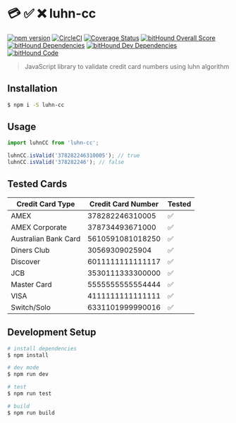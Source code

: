# 💳 ✅ ❌ luhn-cc

[![npm version](https://badge.fury.io/js/luhn-cc.svg)](https://badge.fury.io/js/luhn-cc)
[![CircleCI](https://circleci.com/gh/ianaya89/luhn-cc.svg?style=svg)](https://circleci.com/gh/ianaya89/luhn-cc)
[![Coverage Status](https://coveralls.io/repos/github/ianaya89/luhn-cc/badge.svg?branch=master)](https://coveralls.io/github/ianaya89/luhn-cc?branch=master)
[![bitHound Overall Score](https://www.bithound.io/github/ianaya89/luhn-cc/badges/score.svg)](https://www.bithound.io/github/ianaya89/luhn-cc)
[![bitHound Dependencies](https://www.bithound.io/github/ianaya89/luhn-cc/badges/dependencies.svg)](https://www.bithound.io/github/ianaya89/luhn-cc/master/dependencies/npm)
[![bitHound Dev Dependencies](https://www.bithound.io/github/ianaya89/luhn-cc/badges/devDependencies.svg)](https://www.bithound.io/github/ianaya89/luhn-cc/master/dependencies/npm)
[![bitHound Code](https://www.bithound.io/github/ianaya89/luhn-cc/badges/code.svg)](https://www.bithound.io/github/ianaya89/luhn-cc)


> JavaScript library to validate credit card numbers using luhn algorithm


## Installation
```bash
$ npm i -S luhn-cc
```

## Usage

```javascript
import luhnCC from 'luhn-cc';

luhnCC.isValid('378282246310005'); // true
luhnCC.isValid('378282246'); // false
```

## Tested Cards
| Credit Card Type     | Credit Card Number | Tested |
|----------------------|--------------------|--------|
| AMEX                 | 378282246310005    | ✅      |
| AMEX Corporate       | 378734493671000    | ✅      |
| Australian Bank Card | 5610591081018250   | ✅      |
| Diners Club          | 30569309025904     | ✅      |
| Discover             | 6011111111111117   | ✅      |
| JCB                  | 3530111333300000   | ✅      |
| Master Card          | 5555555555554444   | ✅      |
| VISA                 | 4111111111111111   | ✅      |
| Switch/Solo          | 6331101999990016   | ✅      |

## Development Setup

```bash
# install dependencies
$ npm install

# dev mode
$ npm run dev

# test
$ npm run test

# build
$ npm run build
```
